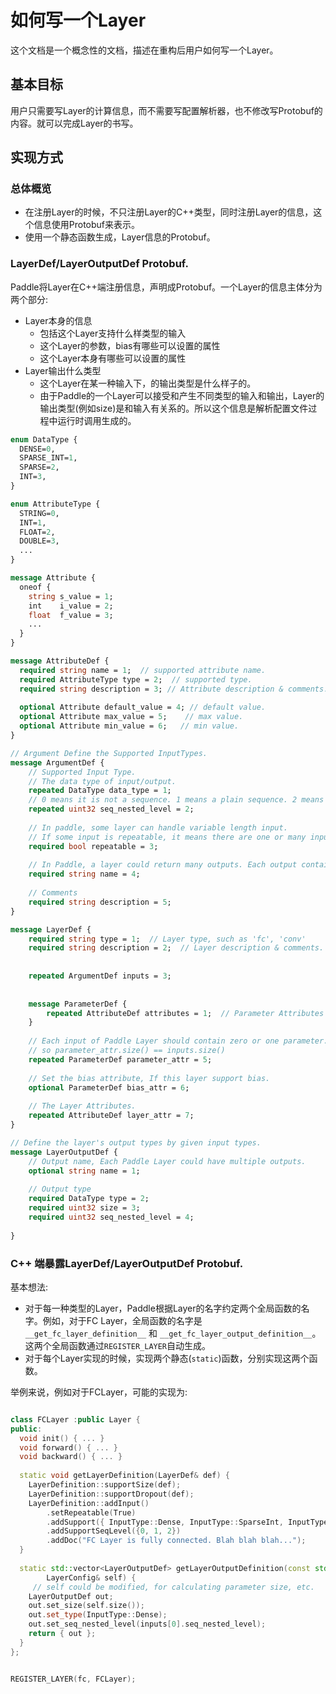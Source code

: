 # 如何写一个Layer

这个文档是一个概念性的文档，描述在重构后用户如何写一个Layer。

## 基本目标

用户只需要写Layer的计算信息，而不需要写配置解析器，也不修改写Protobuf的内容。就可以完成Layer的书写。

## 实现方式

### 总体概览

* 在注册Layer的时候，不只注册Layer的C++类型，同时注册Layer的信息，这个信息使用Protobuf来表示。
* 使用一个静态函数生成，Layer信息的Protobuf。


### LayerDef/LayerOutputDef Protobuf.

Paddle将Layer在C++端注册信息，声明成Protobuf。一个Layer的信息主体分为两个部分:

* Layer本身的信息
	* 包括这个Layer支持什么样类型的输入
	* 这个Layer的参数，bias有哪些可以设置的属性
	* 这个Layer本身有哪些可以设置的属性
* Layer输出什么类型
	* 这个Layer在某一种输入下，的输出类型是什么样子的。
	* 由于Paddle的一个Layer可以接受和产生不同类型的输入和输出，Layer的输出类型(例如size)是和输入有关系的。所以这个信息是解析配置文件过程中运行时调用生成的。

```protobuf
enum DataType {
  DENSE=0,
  SPARSE_INT=1,
  SPARSE=2,
  INT=3,
}

enum AttributeType {
  STRING=0,
  INT=1,
  FLOAT=2,
  DOUBLE=3,
  ...
}

message Attribute {
  oneof {
    string s_value = 1;
    int    i_value = 2;
    float  f_value = 3;
    ...
  }
}

message AttributeDef {
  required string name = 1;  // supported attribute name.
  required AttributeType type = 2;  // supported type.
  required string description = 3; // Attribute description & comments.
  
  optional Attribute default_value = 4; // default value.
  optional Attribute max_value = 5;    // max value.
  optional Attribute min_value = 6;   // min value.
}

// Argument Define the Supported InputTypes.
message ArgumentDef {
   	// Supported Input Type.
   	// The data type of input/output.
   	repeated DataType data_type = 1; 
   	// 0 means it is not a sequence. 1 means a plain sequence. 2 means a nested sequence.  One layer could support many sequence type.
   	repeated uint32 seq_nested_level = 2;
    	
   	// In paddle, some layer can handle variable length input.
   	// If some input is repeatable, it means there are one or many inputs as the same input type.
   	required bool repeatable = 3;
    	
	// In Paddle, a layer could return many outputs. Each output contains a different name.
   	required string name = 4;
   	
   	// Comments
  	required string description = 5;
}

message LayerDef {
    required string type = 1;  // Layer type, such as 'fc', 'conv'
    required string description = 2;  // Layer description & comments.
    
    
    repeated ArgumentDef inputs = 3;
    
    
    message ParameterDef {
        repeated AttributeDef attributes = 1;  // Parameter Attributes Definition.
    }
    
    // Each input of Paddle Layer should contain zero or one parameter.
    // so parameter_attr.size() == inputs.size()
    repeated ParameterDef parameter_attr = 5;
    
    // Set the bias attribute, If this layer support bias.
    optional ParameterDef bias_attr = 6;
    
    // The Layer Attributes.
    repeated AttributeDef layer_attr = 7;
}

// Define the layer's output types by given input types.
message LayerOutputDef {
	// Output name, Each Paddle Layer could have multiple outputs.
	optional string name = 1;
	
	// Output type
	required DataType type = 2;
	required uint32 size = 3;
	required uint32 seq_nested_level = 4;
	
}
```

### C++ 端暴露LayerDef/LayerOutputDef Protobuf.

基本想法:

* 对于每一种类型的Layer，Paddle根据Layer的名字约定两个全局函数的名字。例如，对于FC Layer，全局函数的名字是 `__get_fc_layer_definition__` 和 `__get_fc_layer_output_definition__`。 这两个全局函数通过`REGISTER_LAYER`自动生成。
* 对于每个Layer实现的时候，实现两个静态(`static`)函数，分别实现这两个函数。

举例来说，例如对于FCLayer，可能的实现为:

```C++

class FCLayer :public Layer {
public:
  void init() { ... }
  void forward() { ... }
  void backward() { ... }
  
  static void getLayerDefinition(LayerDef& def) {
    LayerDefinition::supportSize(def);
    LayerDefinition::supportDropout(def);
    LayerDefinition::addInput()
        .setRepeatable(True)
        .addSupport({ InputType::Dense, InputType::SparseInt, InputType::Sparse })
        .addSupportSeqLevel({0, 1, 2})
        .addDoc("FC Layer is fully connected. Blah blah blah...");
  }
  
  static std::vector<LayerOutputDef> getLayerOutputDefinition(const std::vector<LayerOutputDef>& inputs,
  	    LayerConfig& self) {
  	 // self could be modified, for calculating parameter size, etc.
    LayerOutputDef out;
    out.set_size(self.size());
    out.set_type(InputType::Dense);
    out.set_seq_nested_level(inputs[0].seq_nested_level);
    return { out };
  }
};


REGISTER_LAYER(fc, FCLayer);
```
